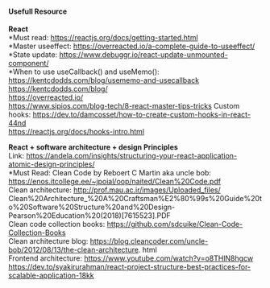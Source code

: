 #### Usefull Resource

<b>React</b>  
*Must read: https://reactjs.org/docs/getting-started.html  
*Master useeffect: https://overreacted.io/a-complete-guide-to-useeffect/  
*State update: https://www.debuggr.io/react-update-unmounted-component/  
*When to use useCallback() and useMemo(): https://kentcdodds.com/blog/usememo-and-usecallback  
https://kentcdodds.com/blog/  
https://overreacted.io/  
https://www.sipios.com/blog-tech/8-react-master-tips-tricks
Custom hooks: https://dev.to/damcosset/how-to-create-custom-hooks-in-react-44nd  
https://reactjs.org/docs/hooks-intro.html

<b>React + software architecture + design Principles</b>  
Link: https://andela.com/insights/structuring-your-react-application-atomic-design-principles/  
\*Must Read: Clean Code by Reboert C Martin aka uncle bob: https://enos.itcollege.ee/~jpoial/oop/naited/Clean%20Code.pdf  
Clean architecture: http://prof.mau.ac.ir/images/Uploaded_files/ Clean%20Architecture\_%20A%20Craftsman%E2%80%99s%20Guide%20to%20Software%20Structure%20and%20Design-Pearson%20Education%20(2018)[7615523].PDF  
Clean code collection books: https://github.com/sdcuike/Clean-Code-Collection-Books  
Clean architecture blog: https://blog.cleancoder.com/uncle-bob/2012/08/13/the-clean-architecture. html  
Frontend architecture: https://www.youtube.com/watch?v=o8THlN8hgcw  
https://dev.to/syakirurahman/react-project-structure-best-practices-for-scalable-application-18kk
